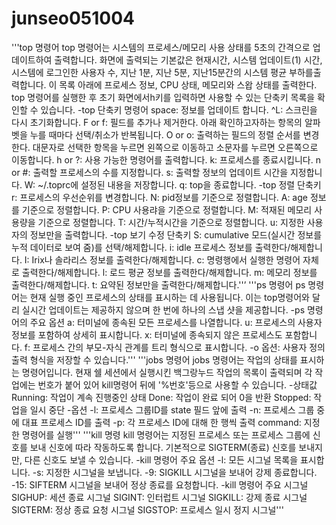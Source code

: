# junseo051004
'''top 명령어
top 명령어는 시스템의 프로세스/메모리 사용 상태를 5초의 간격으로 업데이트하여 출력합니다.
화면에 출력되는 기본값은 현재시간, 시스템 업데이트(1) 시간, 시스템에 로그인한 사용자 수, 지난 1분, 지난 5분, 지난15분간의 시스템 평균 부하를출력합니다.
이 목록 아래에 프로세스 정보, CPU 상태, 메모리와 스왑 상태를 출력한다. 
top 명령어를 실행한 후 초기 화면에서h키를 입력하면 사용할 수 있는 단축키 목록을 확인할 수 있습니다.
-top 단축키 명령어
 space: 정보를 업데이트 합니다.
 ^L: 스크린을 다시 초기화합니다.
 F or f: 필드를 추가나 제거한다. 아래 확인하고자하는 항목의 알파벳을 누를 때마다 선택/취소가 반복됩니다.
 O or o: 출력하는 필드의 정렬 순서를 변경한다. 대문자로 선택한 항목을 누르면 왼쪽으로 이동하고 소문자를 누르면 오른쪽으로 이동합니다.
 h or ?: 사용 가능한 명령어를 출력합니다.
 k: 프로세스를 종료시킵니다.
 n or #: 출력할 프로세스의 수를 지정합니다.
 s: 출력할 정보의 업데이트 시간을 지정합니다.
 W: ~/.toprc에 설정된 내용을 저장합니다.
 q: top을 종료합니다.
-top 정렬 단축키 
 r: 프로세스의 우선순위를 변경합니다.
 N: pid정보를 기준으로 정렬합니다.
 A: age 정보를 기준으로 정렬합니다.
 P: CPU 사용랴을 기준으로 정렬합니다.
 M: 적재된 메모리 사용량을 기준으로 정렬합니다.
 T: 시간/누적시간을 기준으로 정렬합니다.
 u: 지정한 사용자의 정보만을 출력합니다.
-top 보기 수정 단축키
 S: cumulative 모드(실시간 정보를 누적 데이터로 보여 줌)를 선택/해제합니다.
 i: idle 프로세스 정보를 출력한다/해제합니다.
 I: Irix나 솔라리스 정보를 출력한다/해제합니다.
 c: 명령행에서 실행한 명령어 자체로 출력한다/해제합니다.
 l: 로드 평균 정보를 출력한다/해제합니다.
 m: 메모리 정보를 출력한다/해제합니다.
 t: 요약된 정보만을 출력한다/해제합니다.''’
 '''ps 명령어
ps 명령어는 현재 실행 중인 프로세스의 상태를 표시하는 데 사용됩니다.
이는 top명령어와 달리 실시간 업데이트는 제공하지 않으며 한 번에 하나의 스냅 샷을 제공합니다.
-ps 명령어의 주요 옵션
 a: 터미널에 종속된 모든 프로세스를 나열합니다. 
 u: 프로세스의 사용자 정보를 포함하여 상세히 표시합니다. 
 x: 터미널에 종속되지 않은 프로세스도 포함합니다. 
 f: 프로세스 간의 부모-자식 관계를 트리 형식으로 표시합니다. 
 -o 옵션: 사용자 정의 출력 형식을 저장할 수 있습니다.'''
'''jobs 명령어
jobs 명령어는 작업의 상태를 표시하는 명령어입니다. 
현재 쉘 세션에서 실행시킨 백그랑누드 작업의 목록이 출력되며 각 작업에는 번호가 붙어 있어 kill명령어 뒤에 '%번호'등으로 사용할 수 있습니다.
-상태값
 Running: 작업이 계속 진행중인 상태
 Done: 작업이 완료 되어 0을 반환
 Stopped: 작업을 일시 중단
-옵션
 -l: 프로세스 그룹ID를 state 필드 앞에 출력
 -n: 프로세스 그룹 중에 대표 프로세스 ID를 출력
 -p: 각 프로세스 ID에 대해 한 행씩 출력
 command: 지정한 명령어를 실행'''
  '''kill 명령
kill 명령어는 지정된 프로세스 또는 프로세스 그룹에 신호를 보내 신호에 따라 작동하도록 합니다.
기본적으로 SIGTERM(종료) 신호를 보내지만, 다른 신호도 보낼 수 있습니다.
-kill 명령어 주요 옵션
 -l: 모든 시그널 목록을 표시합니다.
 -s: 지정한 시그널을 보냅니다.
 -9: SIGKILL 시그널을 보내어 강제 종료합니다.
 -15: SIFTERM 시그널을 보내어 정상 종료를 요청합니다.
-kill 명령어 주요 시그널
 SIGHUP: 세션 종료 시그널
 SIGINT: 인터럽트 시그널
 SIGKILL: 강제 종료 시그널
 SIGTERM: 정상 종료 요청 시그널
 SIGSTOP: 프로세스 일시 정지 시그널'''
